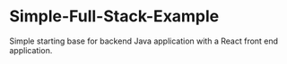 # Simple-Full-Stack-Example
Simple starting base for backend Java application with a React front end application.
